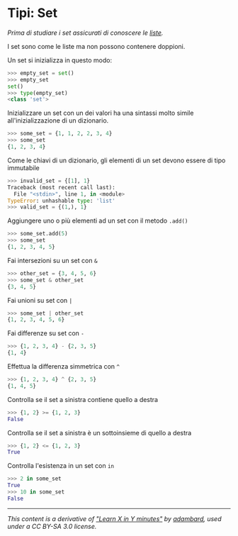 # Tipi: Set

_Prima di studiare i set assicurati di conoscere le [liste](Type_List.md)._

I set sono come le liste ma non possono contenere doppioni.

Un set si inizializza in questo modo:

```python
>>> empty_set = set()  
>>> empty_set
set()
>>> type(empty_set)
<class 'set'>
```

Inizializzare un set con un dei valori ha una sintassi molto simile all'inizializzazione di un dizionario.

```python
>>> some_set = {1, 1, 2, 2, 3, 4}  
>>> some_set
{1, 2, 3, 4}
```

Come le chiavi di un dizionario, gli elementi di un set devono essere di tipo immutabile

```python
>>> invalid_set = {[1], 1} 
Traceback (most recent call last):
  File "<stdin>", line 1, in <module>
TypeError: unhashable type: 'list'
>>> valid_set = {(1,), 1}
```


Aggiungere uno o più elementi ad un set con il metodo `.add()`

```python
>>> some_set.add(5)
>>> some_set
{1, 2, 3, 4, 5}
```

Fai intersezioni su un set con `&`

```python
>>> other_set = {3, 4, 5, 6}   
>>> some_set & other_set  
{3, 4, 5}
```

Fai unioni su set con `|`

```python
>>> some_set | other_set   
{1, 2, 3, 4, 5, 6}
```

Fai differenze su set con `-`

```python
>>> {1, 2, 3, 4} - {2, 3, 5}   
{1, 4}
```


Effettua la differenza simmetrica con `^`

```python
>>> {1, 2, 3, 4} ^ {2, 3, 5}   
{1, 4, 5}
```

Controlla se il set a sinistra contiene quello a destra

```python
>>> {1, 2} >= {1, 2, 3}
False
```

Controlla se il set a sinistra è un sottoinsieme di quello a destra

```python
>>> {1, 2} <= {1, 2, 3}
True
```


Controlla l'esistenza in un set con `in`

```python
>>> 2 in some_set  
True
>>> 10 in some_set
False
```


---

_This content is a derivative of ["Learn X in Y minutes"](https://github.com/adambard/learnxinyminutes-docs) by [adambard](https://github.com/adambard), used under a CC BY-SA 3.0 license._
